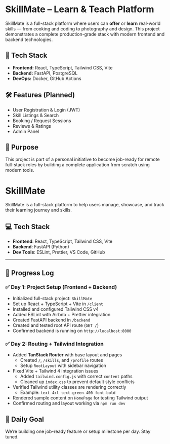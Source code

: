 # SkillMate – Learn & Teach Platform

SkillMate is a full-stack platform where users can **offer** or **learn** real-world skills — from cooking and coding to photography and design. This project demonstrates a complete production-grade stack with modern frontend and backend technologies.

## 🔧 Tech Stack

- **Frontend:** React, TypeScript, Tailwind CSS, Vite
- **Backend:** FastAPI, PostgreSQL
- **DevOps:** Docker, GitHub Actions

## 🛠️ Features (Planned)
- User Registration & Login (JWT)
- Skill Listings & Search
- Booking / Request Sessions
- Reviews & Ratings
- Admin Panel

## 🎯 Purpose
This project is part of a personal initiative to become job-ready for remote full-stack roles by building a complete application from scratch using modern tools.

# SkillMate

SkillMate is a full-stack platform to help users manage, showcase, and track their learning journey and skills.

## 💻 Tech Stack

- **Frontend**: React, TypeScript, Tailwind CSS, Vite
- **Backend**: FastAPI (Python)
- **Dev Tools**: ESLint, Prettier, VS Code, GitHub

---

## 🚀 Progress Log

### ✅ Day 1: Project Setup (Frontend + Backend)
- Initialized full-stack project: `SkillMate`
- Set up React + TypeScript + Vite in `/client`
- Installed and configured Tailwind CSS v4
- Added ESLint with Airbnb + Prettier integration
- Created FastAPI backend in `/backend`
- Created and tested root API route (`GET /`)
- Confirmed backend is running on `http://localhost:8000`

### ✅ Day 2: Routing + Tailwind Integration
- Added **TanStack Router** with base layout and pages  
  - Created `/`, `/skills`, and `/profile` routes  
  - Setup `RootLayout` with sidebar navigation
- Fixed Vite + Tailwind 4 integration issues  
  - Added `tailwind.config.js` with correct `content` paths  
  - Cleaned up `index.css` to prevent default style conflicts
- Verified Tailwind utility classes are rendering correctly  
  - Example: `text-4xl text-green-400 font-bold`
- Rendered sample content on `HomePage` for testing Tailwind output
- Confirmed routing and layout working via `npm run dev`

## 📅 Daily Goal

We’re building one job-ready feature or setup milestone per day. Stay tuned.

